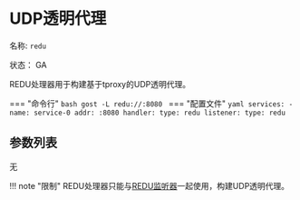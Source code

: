 # UDP透明代理

名称: `redu`

状态： GA

REDU处理器用于构建基于tproxy的UDP透明代理。

=== "命令行"
	```bash
	gost -L redu://:8080
	```
=== "配置文件"
    ```yaml
	services:
	- name: service-0
	  addr: :8080
	  handler:
		type: redu
	  listener:
		type: redu
	```

## 参数列表

无

!!! note "限制"
    REDU处理器只能与[REDU监听器](/reference/listeners/redu/)一起使用，构建UDP透明代理。